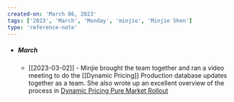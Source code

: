 ```yaml
---
created-on: 'March 06, 2023'
tags: ['2023', 'March', 'Monday', 'minjie', 'Minjie Shen']
type: 'reference-note'
---
```


- ##### March
	- [[2023-03-02]] - Minjie brought the team together and ran a video meeting to do the [[Dynamic Pricing]] Production database updates together as a team. She also wrote up an excellent overview of the process in [Dynamic Pricing Pure Market Rollout](https://www.notion.so/Dynamic-Pricing-Pure-Market-Rollout-e29c752bffb0487b9c024138ea90466c)